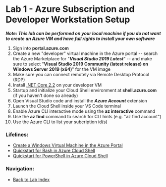# Lab 1 - Azure Subscription and Developer Workstation Setup

***Note: This lab can be performed on your local machine if you do not want to create an Azure VM and have full rights to install your own software***

1. Sign into **portal.azure.com**
2. Create a new "developer" virtual machine in the Azure portal -- search the Azure Marketplace for "***Visual Studio 2019 Latest***" -- and make sure to select "**Visual Studio 2019 Community (latest release) on Windows Server 2019 (x64)**" for the VM image
3. Make sure you can connect remotely via Remote Desktop Protocol (RDP)
4. Install [.NET Core 2.2](https://dotnet.microsoft.com/download/thank-you/dotnet-sdk-2.2.402-windows-x64-installer) on your developer VM
5. Startup and initialize your Cloud Shell environment at **shell.azure.com** (if you haven't done so already)
5. Open Visual Studio code and install the ***Azure Account*** extension
6. Launch the Cloud Shell inside your VS Code terminal
7. Enable Azure CLI interactive mode using the **az interactive** command
8. Use the **az find** command to search for CLI hints (e.g. "az find account")
9. Use the Azure CLI to list your subcription id(s)

### Lifelines:

* [Create a Windows Virtual Machine in the Azure Portal](https://docs.microsoft.com/en-us/azure/virtual-machines/windows/quick-create-portal)
* [Quickstart for Bash in Azure Cloud Shell](https://docs.microsoft.com/en-us/azure/cloud-shell/quickstart)
* [Quickstart for PowerShell in Azure Cloud Shell](https://docs.microsoft.com/en-us/azure/cloud-shell/quickstart-powershell)

### Navigation:

* [Back to Lab Index](https://github.com/mikepfeiffer/az-dev-workshop)
